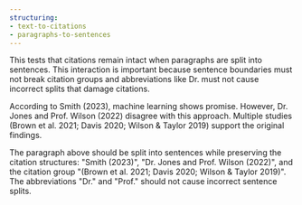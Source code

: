 ```yaml
---
structuring:
- text-to-citations
- paragraphs-to-sentences
---
```


This tests that citations remain intact when paragraphs are split into sentences. This interaction is important because sentence boundaries must not break citation groups and abbreviations like Dr. must not cause incorrect splits that damage citations.

According to Smith (2023), machine learning shows promise. However, Dr. Jones and Prof. Wilson (2022) disagree with this approach. Multiple studies (Brown et al. 2021; Davis 2020; Wilson & Taylor 2019) support the original findings.

The paragraph above should be split into sentences while preserving the citation structures: "Smith (2023)", "Dr. Jones and Prof. Wilson (2022)", and the citation group "(Brown et al. 2021; Davis 2020; Wilson & Taylor 2019)". The abbreviations "Dr." and "Prof." should not cause incorrect sentence splits.
